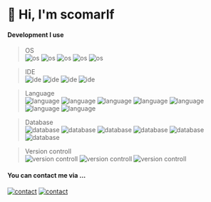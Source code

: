 # 👋 Hi, I'm scomarlf
#### Development I use
> OS  
![os](https://img.shields.io/badge/-Windows-0078D6?logo=Windows&logoColor=fff&style=flat-square&labelColor=0078D6)
![os](https://img.shields.io/badge/-macOS-000?logo=Apple&logoColor=fff&style=flat-square&labelColor=000)
![os](https://img.shields.io/badge/-Manjaro-35BF5C?logo=Manjaro&logoColor=fff&style=flat-square&labelColor=35BF5C)
![os](https://img.shields.io/badge/-Ubuntu-E95420?logo=Ubuntu&logoColor=fff&style=flat-square&labelColor=E95420)
![os](https://img.shields.io/badge/-CentOS-262577?logo=CentOS&logoColor=fff&style=flat-square&labelColor=262577)

> IDE  
![ide](https://img.shields.io/badge/-Visual%20Studio-5C2D91?logo=Visual%20Studio&logoColor=fff&style=flat-square&labelColor=5C2D91)
![ide](https://img.shields.io/badge/-Visual%20Studio%20Code-007ACC?logo=Visual%20Studio%20Code&logoColor=fff&style=flat-square&labelColor=007ACC)
![ide](https://img.shields.io/badge/-IntelliJ%20IDEA-000?logo=IntelliJ%20IDEA&logoColor=fff&style=flat-square&labelColor=000)
![ide](https://img.shields.io/badge/-Eclipse%20IDE-2C2255?logo=Eclipse%20IDE&logoColor=fff&style=flat-square&labelColor=2C2255)

> Language  
![language](https://img.shields.io/badge/-Kotlin-0095D5?logo=Kotlin&logoColor=fff&style=flat-square&labelColor=0095D5)
![language](https://img.shields.io/badge/-Java-007396?logo=Java&logoColor=fff&style=flat-square&labelColor=007396)
![language](https://img.shields.io/badge/-C%20Sharp-239120?logo=C%20Sharp&logoColor=fff&style=flat-square&labelColor=239120)
![language](https://img.shields.io/badge/-HTML5-E34F26?logo=HTML5&logoColor=fff&style=flat-square&labelColor=E34F26)
![language](https://img.shields.io/badge/-CSS3-1572B6?logo=CSS3&logoColor=fff&style=flat-square&labelColor=1572B6)
![language](https://img.shields.io/badge/-TypeScript-3178C6?logo=TypeScript&logoColor=fff&style=flat-square&labelColor=3178C6)
![language](https://img.shields.io/badge/-JavaScript-F7DF1E?logo=JavaScript&logoColor=fff&style=flat-square&labelColor=F7DF1E)

> Database  
![database](https://img.shields.io/badge/-Elasticsearch-005571?logo=Elasticsearch&logoColor=fff&style=flat-square&labelColor=005571)
![database](https://img.shields.io/badge/-Microsoft%20SQL%20Server-CC2927?logo=Microsoft%20SQL%20Server&logoColor=fff&style=flat-square&labelColor=CC2927)
![database](https://img.shields.io/badge/-PostgreSQL-336791?logo=PostgreSQL&logoColor=fff&style=flat-square&labelColor=336791)
![database](https://img.shields.io/badge/-MySQL-4479A1?logo=MySQL&logoColor=fff&style=flat-square&labelColor=4479A1)
![database](https://img.shields.io/badge/-SQLite-003B57?logo=SQLite&logoColor=fff&style=flat-square&labelColor=003B57)
![database](https://img.shields.io/badge/-LevelDB-239120?logo=Ghost&logoColor=fff&style=flat-square&labelColor=239120)

> Version controll    
![version controll](https://img.shields.io/badge/-Git-F05032?logo=Git&logoColor=fff&style=flat-square&labelColor=F05032)
![version controll](https://img.shields.io/badge/-Subversion-809CC9?logo=Subversion&logoColor=fff&style=flat-square&labelColor=809CC9)
![version controll](https://img.shields.io/badge/-Visual%20SourceSafe-F88D2D?logo=V&logoColor=fff&style=flat-square&labelColor=F88D2D)
#### You can contact me via ...
[![contact](https://img.shields.io/badge/-@scomarlf-26A5E4?logo=Telegram&logoColor=fff&style=flat-square&labelColor=26A5E4)](https://t.me/scomarlf)
[![contact](https://img.shields.io/badge/-i@scomarlf.com-0078D4?logo=Microsoft%20Outlook&logoColor=fff&style=flat-square&labelColor=0078D4)](mailto:i@scomarlf.com)
